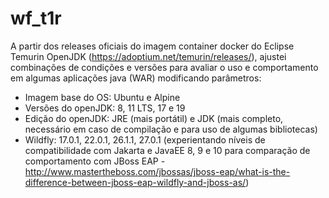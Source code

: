# wf_t1r

A partir dos releases oficiais do imagem container docker do Eclipse Temurin OpenJDK (https://adoptium.net/temurin/releases/), ajustei combinações de condições e versões para avaliar o uso e comportamento em algumas aplicações java (WAR) modificando parâmetros:

* Imagem base do OS: Ubuntu e Alpine
* Versões do openJDK: 8, 11 LTS, 17 e 19
* Edição do openJDK: JRE (mais portátil) e JDK (mais completo, necessário em caso de compilação e para uso de algumas bibliotecas)
* Wildfly: 17.0.1, 22.0.1, 26.1.1, 27.0.1 (experientando níveis de compatibilidade com Jakarta e JavaEE 8, 9 e 10 para comparação de comportamento com JBoss EAP - http://www.mastertheboss.com/jbossas/jboss-eap/what-is-the-difference-between-jboss-eap-wildfly-and-jboss-as/)
